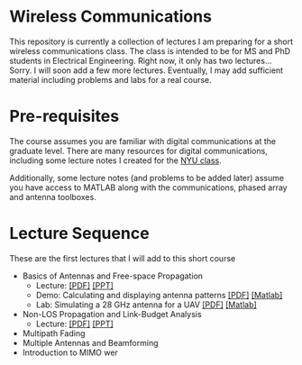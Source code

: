# Wireless Communications

This repository is currently a collection of lectures I am preparing for a short wireless communications class.  The class is intended to be for MS and PhD students in Electrical Engineering.  Right now, it only has two lectures... Sorry.  I will soon add a few more lectures.  Eventually, I may add sufficient material including problems and labs for a real course.  

# Pre-requisites

The course assumes you are familiar with digital communications at the graduate level.  There are many resources for digital communications, including some lecture notes I created for the [NYU class](https://github.com/sdrangan/digitalcomm).

Additionally, some lecture notes (and problems to be added later) assume you have access to MATLAB along with the communications, phased array and antenna toolboxes.

# Lecture Sequence
These are the first lectures that I will add to this short course

* Basics of Antennas and Free-space Propagation 
    * Lecture: [[PDF]](./lectures/Unit01_Antennas.pdf) [[PPT]](./lectures/Unit01_Antennas.pptx) 
    * Demo: Calculating and displaying antenna patterns [[PDF]](./antennas/demo_antennas.pdf) [[Matlab]](./antennas/demo_antennas.m)
    * Lab:  Simulating a 28 GHz antenna for a UAV [[PDF]](./antennas/lab_uav_antenna_partial.pdf) [[Matlab]](./antennas/lab_uav_antenna_partial.m)
* Non-LOS Propagation and Link-Budget Analysis 
    * Lecture: [[PDF]](./lectures/Unit02_Propagation.pdf) [[PPT]](./lectures/Unit02_Propagation.pptx) 
* Multipath Fading
* Multiple Antennas and Beamforming
* Introduction to MIMO 
wer

